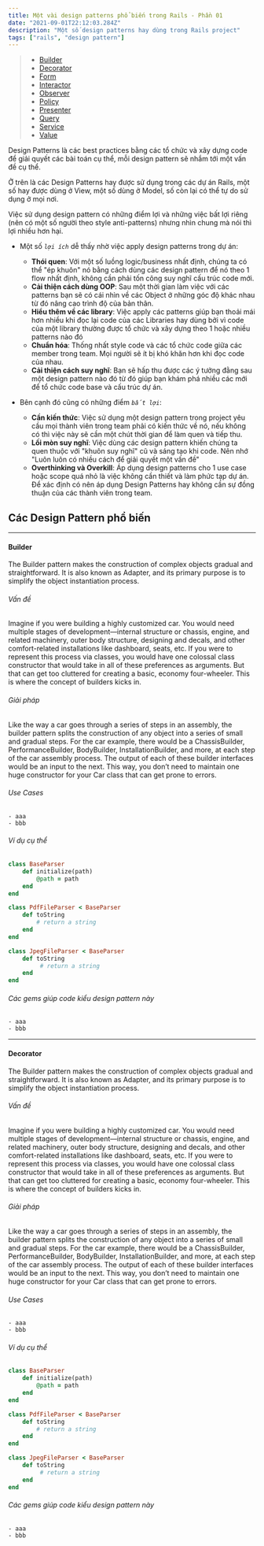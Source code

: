 ```yaml
---
title: Một vài design patterns phổ biến trong Rails - Phần 01
date: "2021-09-01T22:12:03.284Z"
description: "Một số design patterns hay dùng trong Rails project"
tags: ["rails", "design pattern"]
---
```

> - [Builder](#builder)
> - [Decorator](#decorator)
> - [Form](#)
> - [Interactor](#)
> - [Observer](#)
> - [Policy](#)
> - [Presenter](#)
> - [Query](#)
> - [Service](#)
> - [Value](#)

Design Patterns là các best practices bằng các tổ chức và xây dựng code để giải quyết các bài toán cụ thể, mỗi design pattern sẽ nhắm tới một vấn đề cụ thể.

Ở trên là các Design Patterns hay được sử dụng trong các dự án Rails, một số hay được dùng ở View, một số dùng ở Model, số còn lại có thể  tự do sử dụng ở mọi nơi.

Việc sử dụng design pattern có những điểm lợi và những việc bất lợi riêng (nên có một số người theo style anti-patterns) nhưng nhìn chung mà nói thì lợi nhiều hơn hại.

* Một số  *`lợi ích`* dễ thấy nhờ việc apply design patterns trong dự án:
    - **Thói quen**: Với một số luồng logic/business nhất định, chúng ta có thể "ép khuôn" nó bằng cách dùng các design pattern để nó theo 1 flow nhất định, không cần phải tốn công suy nghĩ cấu trúc code mới.
    - **Cải thiện cách dùng OOP**: Sau một thời gian làm việc với các patterns bạn sẽ có cái nhìn về các Object ở những góc độ khác nhau từ đó nâng cao trình độ của bản thân.
    - **Hiểu thêm về các library**: Việc apply các patterns giúp bạn thoải mái hơn nhiều khi đọc lại code của các Libraries hay dùng bởi vì code của một library thường được tổ chức và xây dựng theo 1 hoặc nhiều patterns nào đó
    - **Chuẩn hóa**: Thống nhất style code và các tổ chức code giữa các member trong team. Mọi người sẽ ít bị khó khăn hơn khi đọc code của nhau.
    - **Cải thiện cách suy nghĩ**: Bạn sẽ hấp thu được các ý tưởng đằng sau một design pattern nào đó từ đó giúp bạn khám phá nhiều các mới để tổ chức code base và cấu trúc dự án.

* Bên cạnh đó cũng có những điểm *`bất lợi`*:
    - **Cần kiến thức**: Việc sử dụng một design pattern trong project yêu cầu mọi thành viên trong team phải có kiến thức về nó, nếu không có thì việc này sẽ cần một chút thời gian để làm quen và tiếp thu.
    - **Lối mòn suy nghĩ**: Việc dùng các design pattern khiến chúng ta quen thuộc với "khuôn suy nghĩ" cũ và sáng tạo khi code. Nên nhớ "Luôn luôn có nhiều cách để giải quyết một vấn đề"
    - **Overthinking và Overkill**: Áp dụng design patterns cho 1 use case hoặc scope quá nhỏ là việc không cần thiết và làm phức tạp dự án. Để xác định có nên áp dụng Design Patterns hay không cần sự đồng thuận của các thành viên trong team.


## Các Design Pattern phổ biến
------
#### <a name="builder"></a>Builder

The Builder pattern makes the construction of complex objects gradual and straightforward. It is also known as Adapter, and its primary purpose is to simplify the object instantiation process.

###### Vấn đề
Imagine if you were building a highly customized car. You would need multiple stages of development—internal structure or chassis, engine, and related machinery, outer body structure, designing and decals, and other comfort-related installations like dashboard, seats, etc. If you were to represent this process via classes, you would have one colossal class constructor that would take in all of these preferences as arguments. But that can get too cluttered for creating a basic, economy four-wheeler. This is where the concept of builders kicks in.

###### Giải pháp

Like the way a car goes through a series of steps in an assembly, the builder pattern splits the construction of any object into a series of small and gradual steps. For the car example, there would be a ChassisBuilder, PerformanceBuilder, BodyBuilder, InstallationBuilder, and more, at each step of the car assembly process. The output of each of these builder interfaces would be an input to the next. This way, you don’t need to maintain one huge constructor for your Car class that can get prone to errors.

###### Use Cases
    - aaa
    - bbb

###### Ví dụ cụ thể

```ruby
class BaseParser
    def initialize(path)
        @path = path
    end
end

class PdfFileParser < BaseParser
    def toString
        # return a string
    end
end

class JpegFileParser < BaseParser
    def toString
         # return a string
    end
end
```

###### Các gems giúp code kiểu design pattern này
    - aaa
    - bbb
------
#### <a name="decorator"></a>Decorator

The Builder pattern makes the construction of complex objects gradual and straightforward. It is also known as Adapter, and its primary purpose is to simplify the object instantiation process.

###### Vấn đề
Imagine if you were building a highly customized car. You would need multiple stages of development—internal structure or chassis, engine, and related machinery, outer body structure, designing and decals, and other comfort-related installations like dashboard, seats, etc. If you were to represent this process via classes, you would have one colossal class constructor that would take in all of these preferences as arguments. But that can get too cluttered for creating a basic, economy four-wheeler. This is where the concept of builders kicks in.

###### Giải pháp

Like the way a car goes through a series of steps in an assembly, the builder pattern splits the construction of any object into a series of small and gradual steps. For the car example, there would be a ChassisBuilder, PerformanceBuilder, BodyBuilder, InstallationBuilder, and more, at each step of the car assembly process. The output of each of these builder interfaces would be an input to the next. This way, you don’t need to maintain one huge constructor for your Car class that can get prone to errors.

###### Use Cases
    - aaa
    - bbb

###### Ví dụ cụ thể

```ruby
class BaseParser
    def initialize(path)
        @path = path
    end
end

class PdfFileParser < BaseParser
    def toString
        # return a string
    end
end

class JpegFileParser < BaseParser
    def toString
         # return a string
    end
end
```

###### Các gems giúp code kiểu design pattern này
    - aaa
    - bbb